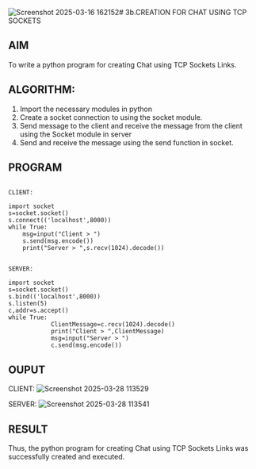 ![Screenshot 2025-03-16 162152](https://github.com/user-attachments/assets/d5779c7f-7190-49f6-a18f-37b016f257da)# 3b.CREATION FOR CHAT USING TCP SOCKETS
## AIM
To write a python program for creating Chat using TCP Sockets Links.
## ALGORITHM:
1. Import the necessary modules in python
2. Create a socket connection to using the socket module.
3. Send message to the client and receive the message from the client using the Socket module in
 server
4. Send and receive the message using the send function in socket.
## PROGRAM
```

CLIENT: 
 
import socket 
s=socket.socket() 
s.connect(('localhost',8000)) 
while True: 
    msg=input("Client > ") 
    s.send(msg.encode()) 
    print("Server > ",s.recv(1024).decode())

 
SERVER: 
 
import socket 
s=socket.socket() 
s.bind(('localhost',8000)) 
s.listen(5) 
c,addr=s.accept() 
while True: 
            ClientMessage=c.recv(1024).decode() 
            print("Client > ",ClientMessage) 
            msg=input("Server > ") 
            c.send(msg.encode())
```
## OUPUT
CLIENT: 
![Screenshot 2025-03-28 113529](https://github.com/user-attachments/assets/5f6af6bc-a06b-4496-a924-3d264183a619)

SERVER: 
![Screenshot 2025-03-28 113541](https://github.com/user-attachments/assets/357c689e-57f9-4489-b6e2-0df86b8fc024)

## RESULT
Thus, the python program for creating Chat using TCP Sockets Links was successfully 
created and executed.
